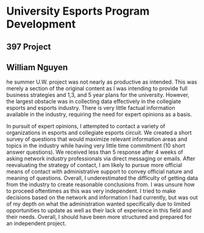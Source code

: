 # University Esports Program Development

## 397 Project

## William Nguyen

he summer U.W. project was not nearly as productive as intended. This
was merely a section of the original content as I was intending to
provide full business strategies and 1,3, and 5 year plans for the
university. However, the largest obstacle was in collecting data
effectively in the collegiate esports and esports industry. There is
very little factual information available in the industry, requiring
the need for expert opinions as a basis.

In pursuit of expert opinions, I attempted to contact a variety of
organizations in esports and collegiate esports circuit. We created a
short survey of questions that would maximize relevant information
areas and topics in the industry while having very little time
commitment (10 short answer questions). We received less than 5
response after 4 weeks of asking network industry professionals via
direct messaging or emails. After reevaluating the strategy of
contact, I am likely to pursue more official means of contact with
administrative support to convey official nature and meaning of
questions. Overall, I underestimated the difficulty of getting data
from the industry to create reasonable conclusions from. I was unsure
how to proceed oftentimes as this was very independent. I tried to
make decisions based on the network and information I had currently,
but was out of my depth on what the administration wanted specifically
due to limited opportunities to update as well as their lack of
experience in this field and their needs. Overall, I should have been
more structured and prepared for an independent project.
